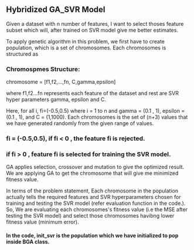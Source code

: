## Hybridized GA_SVR Model

Given a dataset with n number of features, I want to select thoses feature subset which will, after trained on SVR model give me better estimates. 

To apply genetic algorithm in this problem, we first have to create population, which is a set of chromosomes. Each chromosomes is structured as 


### Chromospmes Structure:
chromosome = [f1,f2,...,fn, C,gamma,epsilon] 

where f1,f2...fn represents each feature of the dataset and rest are SVR hyper parameters gamma, epsilon and C.

Here, for all i, fi=(-0.5,0.5) where i = 1 to n and gamma = (0.1 , 1), epsilon = (0.1 , 1), and C = (1,1000).
Each chromosomes is the set of (n+3) values that we have generated randomly from the given range of values.


### fi = (-0.5,0.5), if  fi < 0 , the feature fi is rejected.
###                  if fi > 0 , feature fi is selected for training the SVR model.
                 
   
   
GA applies selection, crossover and mutation to give the optimized result. We are applying GA to get the chromosome that will give me minimized fitness value. 


In terms of the problem statement, Each chromosome in the population actually tells the required features and SVR hyperparameters chosen for training and testing the SVR model (refer evaluation function in the code.). So, We are evaluating each chromosomes's fitness value (i.e the MSE after testing the SVR model) and select those chromosomes havibng lower fitness value (minimum error). 


#### In the code, init_svr is the population which we have initialized to pop inside BGA class.
                 
                 

